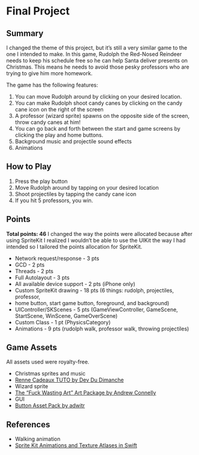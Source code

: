# Final Project
## Summary
I changed the theme of this project, but it’s still a very similar game to the one I intended to make. In this game, Rudolph the Red-Nosed Reindeer needs to keep his schedule free so he can help Santa deliver presents on Christmas. This means he needs to avoid those pesky professors who are trying to give him more homework.

The game has the following features:

1. You can move Rudolph around by clicking on your desired location.
2. You can make Rudolph shoot candy canes by clicking on the candy cane icon on the right of the screen
3. A professor (wizard sprite) spawns on the opposite side of the screen, throw candy canes at him!
4. You can go back and forth between the start and game screens by clicking the play and home buttons.
5. Background music and projectile sound effects
6. Animations

## How to Play
1. Press the play button
2. Move Rudolph around by tapping on your desired location
3. Shoot projectiles by tapping the candy cane icon
4. If you hit 5 professors, you win.

## Points
**Total points: 46**
I changed the way the points were allocated because after using SpriteKit I realized I wouldn’t be able to use the UIKit the way I had intended so I tailored the points allocation for SpriteKit.

* Network request/response - 3 pts
* GCD - 2 pts
* Threads - 2 pts
* Full Autolayout - 3 pts
* All available device support - 2 pts (iPhone only)
* Custom SpriteKit drawing - 18 pts (6 things: rudolph, projectiles, professor,
* home button, start game button, foreground, and background)
* UIController/SKScenes - 5 pts (GameViewController, GameScene, StartScene, WinScene, GameOverScene)
* Custom Class - 1 pt (PhysicsCategory)
* Animations - 9 pts (rudolph walk, professor walk, throwing projectiles)

## Game Assets
All assets used were royalty-free.

* Christmas sprites and music
* [Renne Cadeaux TUTO by Dev Du Dimanche](https://developpeusedudimanche.itch.io/renne-cadeau-tuto)
* Wizard sprite
* [The “Fuck Wasting Art” Art Package by Andrew Connelly](https://cog_software.itch.io/fwa-artpackage)
* GUI
* [Button Asset Pack by adwitr](https://adwitr.itch.io/button-asset-pack)

## References
* Walking animation
* [Sprite Kit Animations and Texture Atlases in Swift](https://www.raywenderlich.com/89222/sprite-kit-animations-texture-atlases-swift)

